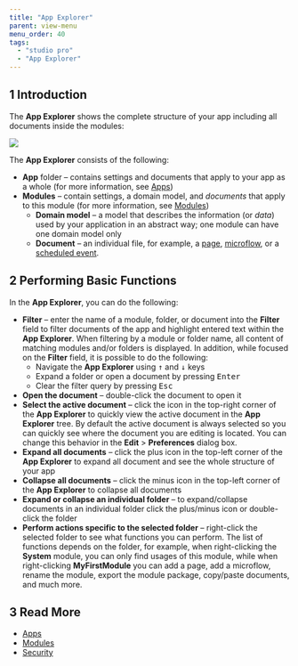 ```yaml
---
title: "App Explorer"
parent: view-menu
menu_order: 40
tags:
  - "studio pro"
  - "App Explorer"
---
```


## 1 Introduction

The **App Explorer** shows the complete structure of your app including all documents inside the modules:

![](attachments/app-explorer/app-explorer.png)

The **App Explorer** consists of the following:

* **App** folder – contains settings and documents that apply to your app as a whole (for more information, see [Apps](project))
* **Modules**  – contain settings, a domain model, and *documents* that apply to this module (for more information, see [Modules](modules))
  * **Domain model** – a model that describes the information (or *data*) used by your application in an abstract way; one module can have one domain model only
  * **Document** – an individual file, for example, a [page](pages), [microflow](microflows), or a [scheduled event](scheduled-events).

## 2 Performing Basic Functions

In the **App Explorer**, you can do the following:

* **Filter** – enter the name of a module, folder, or document into the **Filter** field to filter documents of the app and highlight entered text within the **App Explorer**. When filtering by a module or folder name, all content of matching modules and/or folders is displayed. In addition, while focused on the **Filter** field, it is possible to do the following:
  * Navigate the **App Explorer** using <kbd>↑</kbd> and <kbd>↓</kbd> keys
  * Expand a folder or open a document by pressing <kbd>Enter</kbd>
  * Clear the filter query by pressing <kbd>Esc</kbd>
* **Open the document** – double-click the document to open it
* **Select the active document** – click the icon in the top-right corner of the **App Explorer** to quickly view the active document in the **App Explorer** tree. By default the active document is always selected so you can quickly see where the document you are editing is located. You can change this behavior in the **Edit** > **Preferences** dialog box.
* **Expand all documents** – click the plus icon in the top-left corner of the **App Explorer** to expand all document and see the whole structure of your app
* **Collapse all documents** – click the minus icon in the top-left corner of the **App Explorer** to collapse all documents
* **Expand or collapse an individual folder** – to expand/collapse documents in an individual folder click the plus/minus icon or double-click the folder
* **Perform actions specific to the selected folder** – right-click the selected folder to see what functions you can perform. The list of functions depends on the folder, for example, when right-clicking the **System** module, you can only find usages of this module, while when right-clicking **MyFirstModule** you can add a page, add a microflow, rename the module, export the module package, copy/paste documents, and much more.

## 3 Read More

* [Apps](project)
* [Modules](modules)
* [Security](security)
